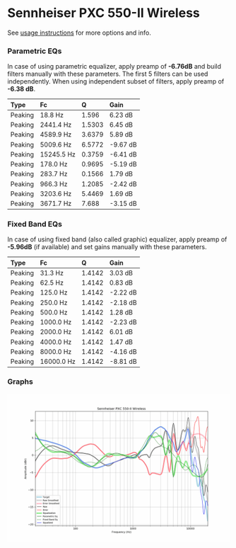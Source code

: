 # Sennheiser PXC 550-II Wireless
See [usage instructions](https://github.com/jaakkopasanen/AutoEq#usage) for more options and info.

### Parametric EQs
In case of using parametric equalizer, apply preamp of **-6.76dB** and build filters manually
with these parameters. The first 5 filters can be used independently.
When using independent subset of filters, apply preamp of **-6.38 dB**.

| Type    | Fc         |      Q | Gain     |
|:--------|:-----------|:-------|:---------|
| Peaking | 18.8 Hz    | 1.596  | 6.23 dB  |
| Peaking | 2441.4 Hz  | 1.5303 | 6.45 dB  |
| Peaking | 4589.9 Hz  | 3.6379 | 5.89 dB  |
| Peaking | 5009.6 Hz  | 6.5772 | -9.67 dB |
| Peaking | 15245.5 Hz | 0.3759 | -6.41 dB |
| Peaking | 178.0 Hz   | 0.9695 | -5.19 dB |
| Peaking | 283.7 Hz   | 0.1566 | 1.79 dB  |
| Peaking | 966.3 Hz   | 1.2085 | -2.42 dB |
| Peaking | 3203.6 Hz  | 5.4469 | 1.69 dB  |
| Peaking | 3671.7 Hz  | 7.688  | -3.15 dB |

### Fixed Band EQs
In case of using fixed band (also called graphic) equalizer, apply preamp of **-5.96dB**
(if available) and set gains manually with these parameters.

| Type    | Fc         |      Q | Gain     |
|:--------|:-----------|:-------|:---------|
| Peaking | 31.3 Hz    | 1.4142 | 3.03 dB  |
| Peaking | 62.5 Hz    | 1.4142 | 0.83 dB  |
| Peaking | 125.0 Hz   | 1.4142 | -2.22 dB |
| Peaking | 250.0 Hz   | 1.4142 | -2.18 dB |
| Peaking | 500.0 Hz   | 1.4142 | 1.28 dB  |
| Peaking | 1000.0 Hz  | 1.4142 | -2.23 dB |
| Peaking | 2000.0 Hz  | 1.4142 | 6.01 dB  |
| Peaking | 4000.0 Hz  | 1.4142 | 1.47 dB  |
| Peaking | 8000.0 Hz  | 1.4142 | -4.16 dB |
| Peaking | 16000.0 Hz | 1.4142 | -8.81 dB |

### Graphs
![](./Sennheiser%20PXC%20550-II%20Wireless.png)